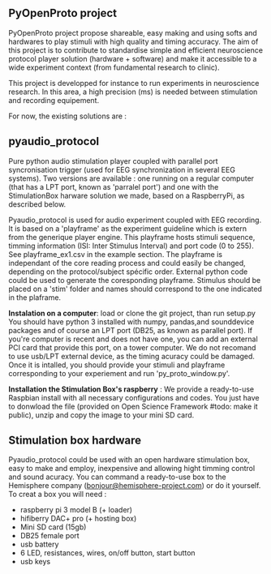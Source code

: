 ## PyOpenProto project

PyOpenProto project propose shareable, easy making and using softs and hardwares to play stimuli with high quality and timing accuracy.
The aim of this project is to contribute to standardise simple and efficient neuroscience protocol player solution (hardware + software) and make it accessible to a wide experiment context (from fundamental research to clinic).

This project is developped for instance to run experiments in neuroscience research. In this area, a high precision (ms) is needed between stimulation and recording equipement.  

For now, the existing solutions are :

## pyaudio_protocol
Pure python audio stimulation player coupled with parallel port syncronisation trigger (used for EEG synchronization in several EEG systems). 
Two versions are available : one running on a regular computer (that has a LPT port, known as 'parralel port') and one with the StimulationBox harware solution we made, based on a RaspberryPi, as described below.

Pyaudio_protocol is used for audio experiment coupled with EEG recording. It is based on a 'playframe' as the experiment guideline which is extern from the generique player engine. This playframe hosts stimuli sequence, timming information (ISI: Inter Stimulus Interval) and port code (0 to 255). See playframe_ex1.csv in the example section. The playframe is independant of the core reading process and could easily be changed, depending on the protocol/subject spécific order. External python code could be used to generate the coresponding playframe. Stimulus should be placed on a 'stim' folder and names should correspond to the one indicated in the plaframe.

**Instalation on a computer**: load or clone the git project, than run setup.py
You should have python 3 installed with numpy, pandas,and sounddevice packages and of course an LPT port (DB25, as known as parallel port). If you're computer is recent and does not have one, you can add an external PCI card that provide this port, on a tower computer. We do not recomand to use usb/LPT external device, as the timing acuracy could be damaged. 
Once it is intalled, you should provide your stimuli and playframe corresponding to your experiement and run 'py_proto_window.py'.

**Installation the Stimulation Box's raspberry** :
We provide a ready-to-use Raspbian install with all necessary configurations and codes. You just have to donwload the file (provided on Open Science Framework #todo: make it public), unzip and copy the image to your mini SD card.


## Stimulation box hardware
Pyaudio_protocol could be used with an open hardware stimulation box, easy to make and employ, inexpensive and allowing hight timming control and sound acuracy.
You can command a ready-to-use box to the Hemisphere company (bonjour@hemisphere-project.com) or do it yourself.
To creat a box you will need :
- raspberry pi 3 model B (+ loader)
- hifiberry DAC+ pro (+ hosting box)
- Mini SD card (15gb)
- DB25 female port
- usb battery
- 6 LED, resistances, wires, on/off button, start button
- usb keys



